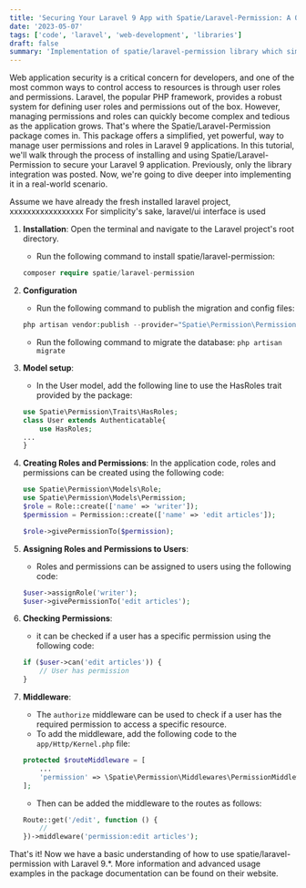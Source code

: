 ```yaml
---
title: 'Securing Your Laravel 9 App with Spatie/Laravel-Permission: A Quick Tutorial'
date: '2023-05-07'
tags: ['code', 'laravel', 'web-development', 'libraries']
draft: false
summary: 'Implementation of spatie/laravel-permission library which simplifies user role and permission management in web app. It helps keep the app secure and makes sure users only access what they are allowed to.'
---
```


Web application security is a critical concern for developers, and one of the most common ways to control access to resources is through user roles and permissions. Laravel, the popular PHP framework, provides a robust system for defining user roles and permissions out of the box. However, managing permissions and roles can quickly become complex and tedious as the application grows. That's where the Spatie/Laravel-Permission package comes in. This package offers a simplified, yet powerful, way to manage user permissions and roles in Laravel 9 applications. In this tutorial, we'll walk through the process of installing and using Spatie/Laravel-Permission to secure your Laravel 9 application. Previously, only the library integration was posted. Now, we're going to dive deeper into implementing it in a real-world scenario.

Assume we have already the fresh installed laravel project,
xxxxxxxxxxxxxxxxx
For simplicity's sake, laravel/ui interface is used

1. **Installation**:
   Open the terminal and navigate to the Laravel project's root directory.

   - Run the following command to install spatie/laravel-permission:

   ```php
   composer require spatie/laravel-permission
   ```

2. **Configuration**

   - Run the following command to publish the migration and config files:

   ```php
   php artisan vendor:publish --provider="Spatie\Permission\PermissionServiceProvider"
   ```

   - Run the following command to migrate the database: `php artisan migrate`

3. **Model setup**:

   - In the User model, add the following line to use the HasRoles trait provided by the package:

   ```php
   use Spatie\Permission\Traits\HasRoles;
   class User extends Authenticatable{
       use HasRoles;
   ...
   }
   ```

4. **Creating Roles and Permissions**:
   In the application code, roles and permissions can be created using the following code:

   ```php
   use Spatie\Permission\Models\Role;
   use Spatie\Permission\Models\Permission;
   $role = Role::create(['name' => 'writer']);
   $permission = Permission::create(['name' => 'edit articles']);

   $role->givePermissionTo($permission);
   ```

5. **Assigning Roles and Permissions to Users**:

   - Roles and permissions can be assigned to users using the following code:

   ```php
   $user->assignRole('writer');
   $user->givePermissionTo('edit articles');
   ```

6. **Checking Permissions**:

   - it can be checked if a user has a specific permission using the following code:

   ```php
   if ($user->can('edit articles')) {
       // User has permission
   }
   ```

7. **Middleware**:
   - The `authorize` middleware can be used to check if a user has the required permission to access a specific resource.
   - To add the middleware, add the following code to the `app/Http/Kernel.php` file:
   ```php
   protected $routeMiddleware = [
       ...
       'permission' => \Spatie\Permission\Middlewares\PermissionMiddleware::class,
   ];
   ```
   - Then can be added the middleware to the routes as follows:
   ```php
   Route::get('/edit', function () {
       //
   })->middleware('permission:edit articles');
   ```

That's it! Now we have a basic understanding of how to use spatie/laravel-permission with Laravel 9.\*. More information and advanced usage examples in the package documentation can be found on their website.
